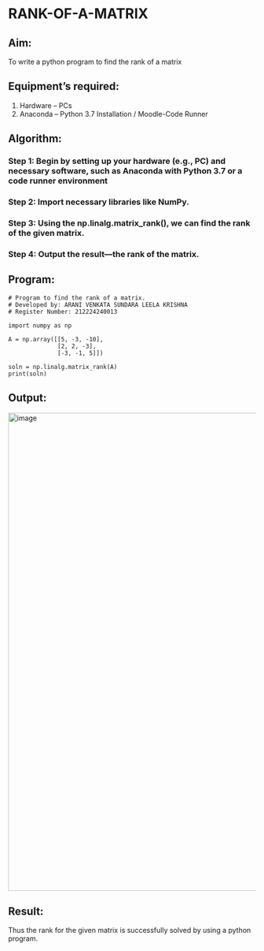 # RANK-OF-A-MATRIX
## Aim:
To write a python program to find the rank of a matrix
## Equipment’s required:
1. 	Hardware – PCs
2. 	Anaconda – Python 3.7 Installation / Moodle-Code Runner
## Algorithm:
### Step 1: Begin by setting up your hardware (e.g., PC) and necessary software, such as Anaconda with Python 3.7 or a code runner environment
### Step 2: Import necessary libraries like NumPy.
### Step 3: Using the np.linalg.matrix_rank(), we can find the rank of the given matrix.
### Step 4: Output the result—the rank of the matrix.
## Program:
```
# Program to find the rank of a matrix.
# Developed by: ARANI VENKATA SUNDARA LEELA KRISHNA
# Register Number: 212224240013

import numpy as np

A = np.array([[5, -3, -10],
              [2, 2, -3],
              [-3, -1, 5]])

soln = np.linalg.matrix_rank(A)
print(soln)

```
## Output:
<img width="937" height="970" alt="image" src="https://github.com/user-attachments/assets/43c2dee3-c848-4fbc-9403-a154a866aea0" />

## Result:
Thus the rank for the given matrix is successfully solved by  using a python program.

